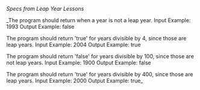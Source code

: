 _Specs from Leap Year Lessons_

_The program should return when a year is not a leap year.
Input Example: 1993
Output Example: false

The program should return 'true' for years divisible by 4, since those are leap years.
Input Example: 2004
Output Example: true

The program should return 'false' for years divisible by 100, since those are not leap years.
Input Example: 1900
Output Example: false

The program should return 'true' for years divisible by 400, since those are leap years.
Input Example: 2000
Output Example: true_
